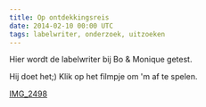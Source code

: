 ```yaml
---
title: Op ontdekkingsreis
date: 2014-02-10 00:00 UTC
tags: labelwriter, onderzoek, uitzoeken
---
```

Hier wordt de labelwriter bij Bo & Monique getest. 

Hij doet het;) Klik op het filmpje om 'm af te spelen. 

[IMG_2498](/wp-content/uploads/2014/02/IMG_2498.mov)